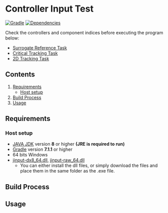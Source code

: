 # Controller Input Test

[![Gradle](https://img.shields.io/badge/-gradle-02303A?style=flat&logo=gradle)](https://gradle.org/)
[![Dependencies](https://img.shields.io/badge/dependencies-jinput-brightgreen?style=flat)](https://github.com/jinput/jinput)

Check the controllers and component indices before executing the program below:
* [Surrogate Reference Task](https://github.com/ytbeom/surrogate-reference-task)
* [Critical Tracking Task](https://github.com/ytbeom/critical-tracking-task)
* [2D Tracking Task](https://github.com/ytbeom/2D-tracking-task)

## Contents
1. [Requirements](#requirements)
   * [Host setup](#host-setup)
2. [Build Process](#build-process)
3. [Usage](#usage)

## Requirements

### Host setup
* [JAVA JDK](https://adoptopenjdk.net/) version **8** or higher **(JRE is required to run)**
* [Gradle](https://gradle.org/install/) version **7.1.1** or higher
* 64 bits Windows
* [jinput-dx8_64.dll](https://kp.error-dll.info/file/jinput-dx8_64dll), [jinput-raw_64.dll](https://kp.error-dll.info/file/jinput-raw_64dll)
  * You can either install the dll files, or simply download the files and place them in the same folder as the .exe file.

## Build Process

## Usage




